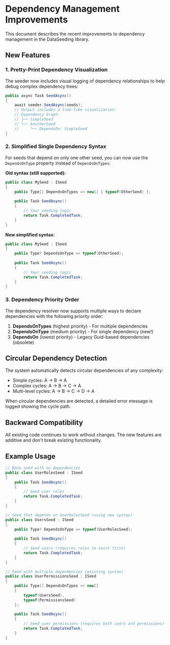 # Dependency Management Improvements

This document describes the recent improvements to dependency management in the DataSeeding library.

## New Features

### 1. Pretty-Print Dependency Visualization

The seeder now includes visual logging of dependency relationships to help debug complex dependency trees:

```csharp
public async Task SeedAsync()
{
    await seeder.SeedAsync(seeds);
    // Output includes a tree-like visualization:
    // Dependency Graph:
    // ├── SimpleSeed
    // └── AnotherSeed
    //     └── DependsOn: SimpleSeed
}
```

### 2. Simplified Single Dependency Syntax

For seeds that depend on only one other seed, you can now use the `DependsOnType` property instead of `DependsOnTypes`:

**Old syntax (still supported):**
```csharp
public class MySeed : ISeed
{
    public Type[] DependsOnTypes => new[] { typeof(OtherSeed) };
    
    public Task SeedAsync()
    {
        // Your seeding logic
        return Task.CompletedTask;
    }
}
```

**New simplified syntax:**
```csharp
public class MySeed : ISeed
{
    public Type? DependsOnType => typeof(OtherSeed);
    
    public Task SeedAsync()
    {
        // Your seeding logic
        return Task.CompletedTask;
    }
}
```

### 3. Dependency Priority Order

The dependency resolver now supports multiple ways to declare dependencies with the following priority order:

1. **DependsOnTypes** (highest priority) - For multiple dependencies
2. **DependsOnType** (medium priority) - For single dependency (new!)
3. **DependsOn** (lowest priority) - Legacy Guid-based dependencies (obsolete)

## Circular Dependency Detection

The system automatically detects circular dependencies of any complexity:
- Simple cycles: A → B → A
- Complex cycles: A → B → C → A
- Multi-level cycles: A → B → C → D → A

When circular dependencies are detected, a detailed error message is logged showing the cycle path.

## Backward Compatibility

All existing code continues to work without changes. The new features are additive and don't break existing functionality.

## Example Usage

```csharp
// Base seed with no dependencies
public class UserRolesSeed : ISeed
{
    public Task SeedAsync()
    {
        // Seed user roles
        return Task.CompletedTask;
    }
}

// Seed that depends on UserRolesSeed (using new syntax)
public class UsersSeed : ISeed
{
    public Type? DependsOnType => typeof(UserRolesSeed);
    
    public Task SeedAsync()
    {
        // Seed users (requires roles to exist first)
        return Task.CompletedTask;
    }
}

// Seed with multiple dependencies (existing syntax)
public class UserPermissionsSeed : ISeed
{
    public Type[] DependsOnTypes => new[] 
    { 
        typeof(UsersSeed), 
        typeof(PermissionsSeed) 
    };
    
    public Task SeedAsync()
    {
        // Seed user permissions (requires both users and permissions)
        return Task.CompletedTask;
    }
}
```
